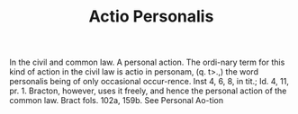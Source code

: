 ---
title: Actio Personalis
letter: A
permalink: "/definitions/bld-actio-personalis.html"
body: In the civil and common law. A personal action. The ordi-nary term for this
  kind of action in the civil law is actio in personam, (q. t>.,) the word personalis
  being of only occasional occur-rence. Inst 4, 6, 8, in tit.; Id. 4, 11, pr. 1. Bracton,
  however, uses it freely, and hence the personal action of the common law. Bract
  fols. 102a, 159b. See Personal Ao-tion
published_at: '2018-07-07'
source: Black's Law Dictionary 2nd Ed (1910)
layout: post
---